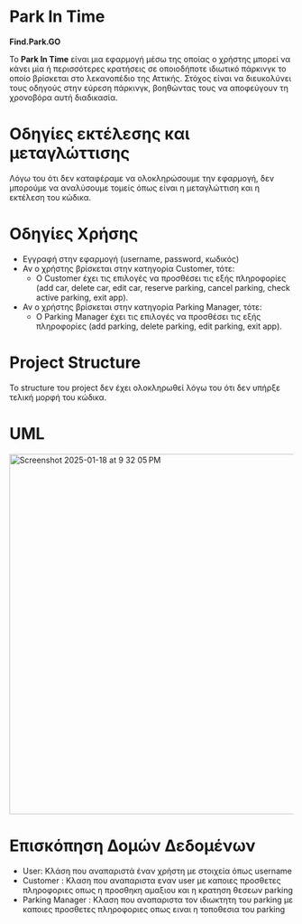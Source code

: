 # **Park In Time**

**Find.Park.GO**

Το **Park In Time** είναι μια εφαρμογή μέσω της οποίας ο χρήστης μπορεί να κάνει μία ή περισσότερες κρατήσεις σε οποιοδήποτε ιδιωτικό πάρκινγκ το οποίο βρίσκεται στο λεκανοπέδιο της Αττικής. Στόχος είναι να διευκολύνει τους οδηγούς στην εύρεση πάρκινγκ, βοηθώντας τους να αποφεύγουν τη χρονοβόρα αυτή διαδικασία.


# **Οδηγίες εκτέλεσης και μεταγλώττισης**

Λόγω του ότι δεν καταφέραμε να ολοκληρώσουμε την εφαρμογή, δεν μπορούμε να αναλύσουμε τομείς όπως είναι η μεταγλώττιση και η εκτέλεση του κώδικα.

# **Οδηγίες Χρήσης**

* Εγγραφή στην εφαρμογή (username, password, κωδικός)
* Αν ο χρήστης βρίσκεται στην κατηγορία Customer, τότε:
  - Ο Customer έχει τις επιλογές να προσθέσει τις εξής πληροφορίες (add car, delete car, edit car, reserve parking, cancel parking, check active parking, exit app).
* Αν ο χρήστης βρίσκεται στην κατηγορία Parking Manager, τότε:
  - Ο Parking Manager έχει τις επιλογές να προσθέσει τις εξής πληροφορίες (add parking, delete parking, edit parking, exit app).
# **Project Structure**

Το structure του project δεν έχει ολοκληρωθεί λόγω του ότι δεν υπήρξε τελική μορφή του κώδικα. 
# **UML**


<img width="638" alt="Screenshot 2025-01-18 at 9 32 05 PM" src="https://github.com/user-attachments/assets/a562b93f-f0a8-414b-a666-0d8bd1f9ea3e" />

# **Επισκόπηση Δομών Δεδομένων**
* User: Κλάση που αναπαριστά έναν χρήστη με στοιχεία όπως username
* Customer : Κλαση που αναπαριστα εναν user με καποιες προσθετες πληροφοριες οπως η προσθηκη αμαξιου και η κρατηση θεσεων parking
* Parking Manager : Κλαση που αναπαριστα τον ιδιωκτητη του parking με καποιες προσθετες πληροφοριες οπως ειναι η τοποθεσια του parking

